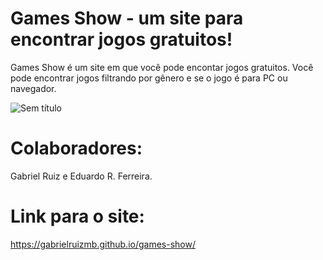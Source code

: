 # Games Show - um site para encontrar jogos gratuitos!

 Games Show é um site em que você pode encontar jogos gratuitos.
  Você pode encontrar jogos filtrando por gênero e se o jogo é para PC ou navegador.
  
  
![Sem título](https://user-images.githubusercontent.com/105463724/172503424-0efd394c-1f9a-44c9-ae25-67c0842b5001.jpg)

 # Colaboradores:
  Gabriel Ruiz e Eduardo R. Ferreira.
  
 # Link para o site: 
 https://gabrielruizmb.github.io/games-show/
